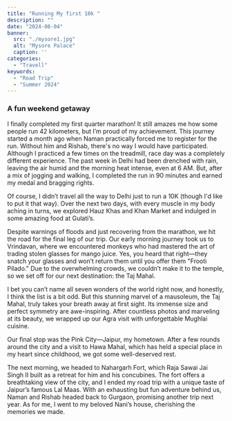 ```yaml
---
title: "Running My first 10k "
description: ""
date: "2024-08-04"
banner:
  src: "./mysore1.jpg"
  alt: "Mysore Palace"
  caption: ''
categories:
  - "Travell"
keywords:
  - "Road Trip"
  - "Summer 2024"
---
```


### A fun weekend getaway

I finally completed my first quarter marathon! It still amazes me how some people run 42 kilometers, but I’m proud of my achievement. This journey started a month ago when Naman practically forced me to register for the run. Without him and Rishab, there's no way I would have participated. Although I practiced a few times on the treadmill, race day was a completely different experience. The past week in Delhi had been drenched with rain, leaving the air humid and the morning heat intense, even at 6 AM. But, after a mix of jogging and walking, I completed the run in 90 minutes and earned my medal and bragging rights.

Of course, I didn’t travel all the way to Delhi just to run a 10K (though I'd like to put it that way). Over the next two days, with every muscle in my body aching in turns, we explored Hauz Khas and Khan Market and indulged in some amazing food at Gulati’s.

Despite warnings of floods and just recovering from the marathon, we hit the road for the final leg of our trip. Our early morning journey took us to Vrindavan, where we encountered monkeys who had mastered the art of trading stolen glasses for mango juice. Yes, you heard that right—they snatch your glasses and won’t return them until you offer them "Frooti Pilado." Due to the overwhelming crowds, we couldn’t make it to the temple, so we set off for our next destination: the Taj Mahal.

I bet you can’t name all seven wonders of the world right now, and honestly, I think the list is a bit odd. But this stunning marvel of a mausoleum, the Taj Mahal, truly takes your breath away at first sight. Its immense size and perfect symmetry are awe-inspiring. After countless photos and marveling at its beauty, we wrapped up our Agra visit with unforgettable Mughlai cuisine.

Our final stop was the Pink City—Jaipur, my hometown. After a few rounds around the city and a visit to Hawa Mahal, which has held a special place in my heart since childhood, we got some well-deserved rest.

The next morning, we headed to Nahargarh Fort, which Raja Sawai Jai Singh II built as a retreat for him and his concubines. The fort offers a breathtaking view of the city, and I ended my road trip with a unique taste of Jaipur’s famous Lal Maas.
With an exhausting but fun adventure behind us, Naman and Rishab headed back to Gurgaon, promising another trip next year. As for me, I went to my beloved Nani’s house, cherishing the memories we made.
